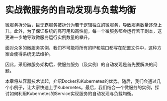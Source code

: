 # 实战微服务的自动发现与负载均衡 

微服务拆分后，巨无霸服务被拆分为若干逻辑独立的微服务，导致服务数量逐渐上升。此外，为了保证系统的高可用和高性能，每一个微服务都会运行若干副本，这更进一步地导致微服务运行实例数量的攀升。

面对众多的微服务实例，我们不可能将所有的IP和端口都写在配置文件中，这种方案会使得系统无法维护。

因此，采用微服务架构后，微服务服务（及实例）的自动发现是首先要解决的问题。

本章将从容器技术谈起，介绍Docker和Kubernetes的优势。随后，我们会通过几个小例子，让大家快速上手Kubernetes。最后，我们结合一个微服务的实例，探讨如何利用Kubernetes的Service实现服务的自动发现与负载均衡。
